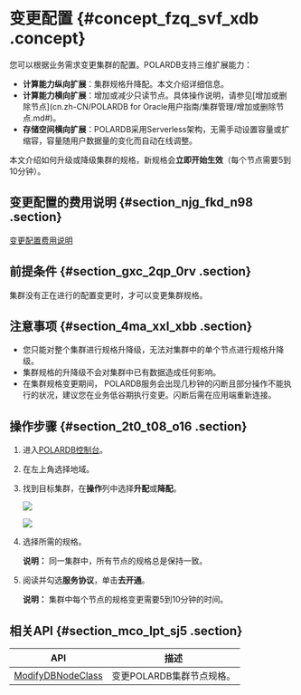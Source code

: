 # 变更配置 {#concept_fzq_svf_xdb .concept}

您可以根据业务需求变更集群的配置。POLARDB支持三维扩展能力：

-   **计算能力纵向扩展**：集群规格升降配。本文介绍详细信息。
-   **计算能力横向扩展**：增加或减少只读节点。具体操作说明，请参见[增加或删除节点](cn.zh-CN/POLARDB for Oracle用户指南/集群管理/增加或删除节点.md#)。
-   **存储空间横向扩展**：POLARDB采用Serverless架构，无需手动设置容量或扩缩容，容量随用户数据量的变化而自动在线调整。

本文介绍如何升级或降级集群的规格，新规格会**立即开始生效**（每个节点需要5到10分钟）。

## 变更配置的费用说明 {#section_njg_fkd_n98 .section}

[变更配置费用说明](../cn.zh-CN/产品定价/变更配置费用说明.md#)

## 前提条件 {#section_gxc_2qp_0rv .section}

集群没有正在进行的配置变更时，才可以变更集群规格。

## 注意事项 {#section_4ma_xxl_xbb .section}

-   您只能对整个集群进行规格升降级，无法对集群中的单个节点进行规格升降级。
-   集群规格的升降级不会对集群中已有数据造成任何影响。
-   在集群规格变更期间， POLARDB服务会出现几秒钟的闪断且部分操作不能执行的状况，建议您在业务低谷期执行变更。闪断后需在应用端重新连接。

## 操作步骤 {#section_2t0_t08_o16 .section}

1.  进入[POLARDB控制台](https://polardb.console.aliyun.com/)。
2.  在左上角选择地域。
3.  找到目标集群，在**操作**列中选择**升配**或**降配**。

    ![](http://static-aliyun-doc.oss-cn-hangzhou.aliyuncs.com/assets/img/13772/156049329713607_zh-CN.png)

    ![](http://static-aliyun-doc.oss-cn-hangzhou.aliyuncs.com/assets/img/13772/156049329734579_zh-CN.png)

4.  选择所需的规格。

    **说明：** 同一集群中，所有节点的规格总是保持一致。

5.  阅读并勾选**服务协议**，单击**去开通**。

    **说明：** 集群中每个节点的规格变更需要5到10分钟的时间。


## 相关API {#section_mco_lpt_sj5 .section}

|API|描述|
|---|--|
|[ModifyDBNodeClass](../cn.zh-CN/API参考/节点管理/ModifyDBNodeClass.md#)|变更POLARDB集群节点规格。|

